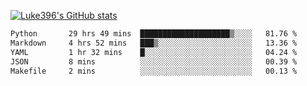 [![Luke396's GitHub stats](https://github-readme-stats.vercel.app/api?username=luke396&show_icons=true&theme=synthwave&hide=stars)](https://github.com/anuraghazra/github-readme-stats)

<!--START_SECTION:waka-->

```txt
Python       29 hrs 49 mins  ████████████████████▒░░░░   81.76 %
Markdown     4 hrs 52 mins   ███▒░░░░░░░░░░░░░░░░░░░░░   13.36 %
YAML         1 hr 32 mins    █░░░░░░░░░░░░░░░░░░░░░░░░   04.24 %
JSON         8 mins          ░░░░░░░░░░░░░░░░░░░░░░░░░   00.39 %
Makefile     2 mins          ░░░░░░░░░░░░░░░░░░░░░░░░░   00.13 %
```

<!--END_SECTION:waka-->

<!--
**luke396/luke396** is a ✨ _special_ ✨ repository because its `README.md` (this file) appears on your GitHub profile.

Here are some ideas to get you started:

- 🔭 I’m currently working on ...
- 🌱 I’m currently learning ...
- 👯 I’m looking to collaborate on ...
- 🤔 I’m looking for help with ...
- 💬 Ask me about ...
- 📫 How to reach me: ...
- 😄 Pronouns: ...
- ⚡ Fun fact: ...
-->

